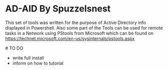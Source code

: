 ﻿# AD-AID By Spuzzelsnest

This set of tools was written for the purpose of Active Directory info displayed in Powershell.
Also some part of the Tools can be used for remote tasks in a Network using PStools from Microsoft which can be found on https://technet.microsoft.com/en-us/sysinternals/pstools.aspx


﻿# TO DO
  - write full install 
  - inform on how to tutorial
